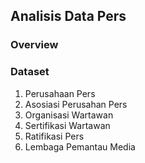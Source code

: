 ## Analisis Data Pers

### Overview

### Dataset
1. Perusahaan Pers
2. Asosiasi Perusahan Pers
3. Organisasi Wartawan
4. Sertifikasi Wartawan
5. Ratifikasi Pers
6. Lembaga Pemantau Media